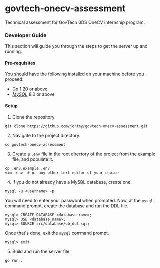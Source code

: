 # govtech-onecv-assessment
Technical assessment for GovTech GDS OneCV internship program.

### Developer Guide
This section will guide you through the steps to get the server up and running.

#### Pre-requisites
You should have the following installed on your machine before you proceed:
- [*Go*](https://golang.org/doc/install) 1.20 or above
- [*MySQL*](https://dev.mysql.com/doc/refman/8.0/en/installing.html) 8.0 or above

#### Setup

1. Clone the repository.
```
git clone https://github.com/jontmy/govtech-onecv-assessment.git
```
2. Navigate to the project directory.
```
cd govtech-onecv-assessment
```
3. Create a `.env` file in the root directory of the project from the example file, and populate it.
```
cp .env.example .env
vim .env  # or any other text editor of your choice
```
4. If you do not already have a MySQL database, create one.
```
mysql -u <username> -p
```
You will need to enter your password when prompted.
Now, at the `mysql` command prompt, create the database and run the DDL file.
```
mysql> CREATE DATABASE <database_name>;
mysql> USE <database_name>;
mysql> SOURCE src/database/db_ddl.sql;
```
Once that's done, exit the `mysql` command prompt.
```
mysql> exit
```
5. Build and run the server file.
```
go run .
```